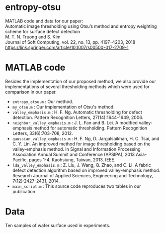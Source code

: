 # entropy-otsu
MATLAB code and data for our paper:  
Automatic image thresholding using Otsu’s method and entropy weighting scheme for surface defect detection  
M. T. N. Truong and S. Kim  
Journal of Soft Computing, vol. 22, no. 13, pp. 4197–4203, 2018  
https://link.springer.com/article/10.1007/s00500-017-2709-1

# MATLAB code
Besides the implementation of our proposed method, we also provide our implementations of several thresholding methods which were used for comparison in our paper.
* `entropy_otsu.m` : Our method.
* `my_otsu.m` : Our implementation of Otsu's method.
* `valley_emphasis.m` : H. F. Ng. Automatic thresholding for defect detection. Pattern Recognition Letters, 27(14):1644-1649, 2006.
* `neighbor_valley_emphasis.m` : J. L. Fan and B. Lei. A modified valley-emphasis method for automatic thresholding. Pattern Recognition Letters, 33(6):703-708, 2012.
* `gaussian_valley_emphasis.m` : H. F. Ng, D. Jargalsaikhan, H. C. Tsai, and C. Y. Lin. An improved method for image thresholding based on the valley-emphasis method. In Signal and Information Processing Association Annual Summit and Conference (APSIPA), 2013 Asia-Pacific, pages 1-4, Kaohsiung, Taiwan, 2013. IEEE.
* `lda_valley_emphasis.m` : Z. Liu, J. Wang, Q. Zhao, and C. Li. A fabric defect detection algorithm based on improved valley-emphasis method. Research Journal of Applied Sciences, Engineering and Technology, 7(12):2427-2431, 2014.
* `main_script.m` : This source code reproduces two tables in our publication.

# Data
Ten samples of wafer surface used in experiments.

